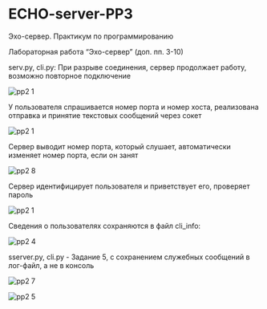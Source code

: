 # ECHO-server-PP3
Эхо-сервер. Практикум по программированию

 
 
Лабораторная работа “Эхо-сервер” (доп. пп. 3-10)

serv.py, cli.py:
При разрыве соединения, сервер продолжает работу, возможно повторное подключение

![pp2 1](https://user-images.githubusercontent.com/91433112/141378544-7030ba33-cc09-40f6-80a9-a23b7f7a7ba2.png)

У пользователя спрашивается номер порта и номер хоста, реализована отправка и принятие текстовых сообщений через сокет

![pp2 1](https://user-images.githubusercontent.com/91433112/141380643-2f5ca60d-7a39-4370-bba0-674ed33e7a3c.png)

Сервер выводит номер порта, который слушает, автоматически изменяет номер порта, если он занят

![pp2 8](https://user-images.githubusercontent.com/91433112/141379295-cb1a10e7-2029-4b1a-a593-039f11c8785d.png)

Сервер идентифицирует пользователя и приветствует его, проверяет пароль

![pp2 1](https://user-images.githubusercontent.com/91433112/141379567-c4881478-b42a-4f71-b500-cc0133b42d24.png)

Cведения о пользователях сохраняются в файл cli_info:

![pp2 4](https://user-images.githubusercontent.com/91433112/141380268-4b93539b-299b-4f43-bd01-6d0e781210ad.png)

sserver.py, cli.py - Задание 5, с сохранением служебных сообщений в лог-файл, а не в консоль

![pp2 7](https://user-images.githubusercontent.com/91433112/141380287-1a00ff71-8436-43f2-8a5a-ce54f731280d.png)

![pp2 5](https://user-images.githubusercontent.com/91433112/141380296-7534cff5-7c99-4846-be01-027ad0aaddd1.png)




